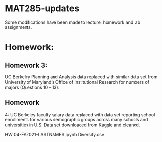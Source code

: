 # MAT285-updates

Some modifications have been made to lecture, homework and lab assignments.  

# Homework: 

## Homework 3: 
UC Berkeley Planning and Analysis data replaced with similar data set from University of Maryland’s Office of Institutional Research for numbers of majors (Questions 10 – 13). 

## Homework 
4: UC Berkeley faculty salary data replaced with data set reporting school enrollments for various demographic groups across many schools and universities in U.S.  Data set downloaded from Kaggle and cleaned.  

HW 04-FA2021-LASTNAMES.ipynb
Diversity.csv
